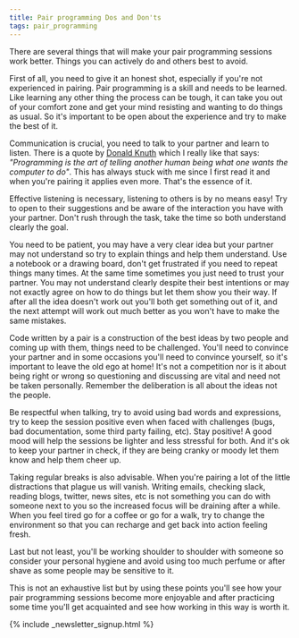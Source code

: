 ```yaml
---
title: Pair programming Dos and Don'ts
tags: pair_programming
---
```


There are several things that will make your pair programming sessions
work better. Things you can actively do and others best to avoid.

First of all, you need to give it an honest shot, especially if you're
not experienced in pairing. Pair programming is a skill and needs to
be learned. Like learning any other thing the process can be tough, it
can take you out of your comfort zone and get your mind resisting and
wanting to do things as usual. So it's important to be open about the
experience and try to make the best of it.<!-- -**-END-**- -->

Communication is crucial, you need to talk to your partner and learn
to listen. There is a quote by
[Donald Knuth](https://en.wikipedia.org/wiki/Donald_Knuth) which I
really like that says: *"Programming is the art of telling another
human being what one wants the computer to do"*. This has always stuck
with me since I first read it and when you're pairing it applies even
more. That's the essence of it.

Effective listening is necessary, listening to others is by no means
easy! Try to open to their suggestions and be aware of the interaction
you have with your partner. Don't rush through the task, take the time
so both understand clearly the goal.

You need to be patient, you may have a very clear idea but your
partner may not understand so try to explain things and help them
understand. Use a notebook or a drawing board, don't get frustrated if
you need to repeat things many times. At the same time sometimes you
just need to trust your partner. You may not understand clearly
despite their best intentions or may not exactly agree on how to do
things but let them show you their way. If after all the idea doesn't
work out you'll both get something out of it, and the next attempt
will work out much better as you won't have to make the same mistakes.

Code written by a pair is a construction of the best ideas by two
people and coming up with them, things need to be challenged. You'll
need to convince your partner and in some occasions you'll need to
convince yourself, so it's important to leave the old ego at home!
It's not a competition nor is it about being right or wrong so
questioning and discussing are vital and need not be taken
personally. Remember the deliberation is all about the ideas not the
people.

Be respectful when talking, try to avoid using bad words and
expressions, try to keep the session positive even when faced with
challenges (bugs, bad documentation, some third party failing,
etc). Stay positive! A good mood will help the sessions be lighter and less
stressful for both. And it's ok to keep your partner in check, if they
are being cranky or moody let them know and help them cheer up.

Taking regular breaks is also advisable. When you're pairing a lot of
the little distractions that plague us will vanish. Writing emails,
checking slack, reading blogs, twitter, news sites, etc is not
something you can do with someone next to you so the increased focus
will be draining after a while. When you feel tired go for a coffee or
go for a walk, try to change the environment so that you can recharge
and get back into action feeling fresh.

Last but not least, you'll be working shoulder to shoulder with
someone so consider your personal hygiene and avoid using too much
perfume or after shave as some people may be sensitive to it.

This is not an exhaustive list but by using these points you'll see
how your pair programming sessions become more enjoyable and after
practicing some time you'll get acquainted and see how working in this
way is worth it.

{% include _newsletter_signup.html %}
